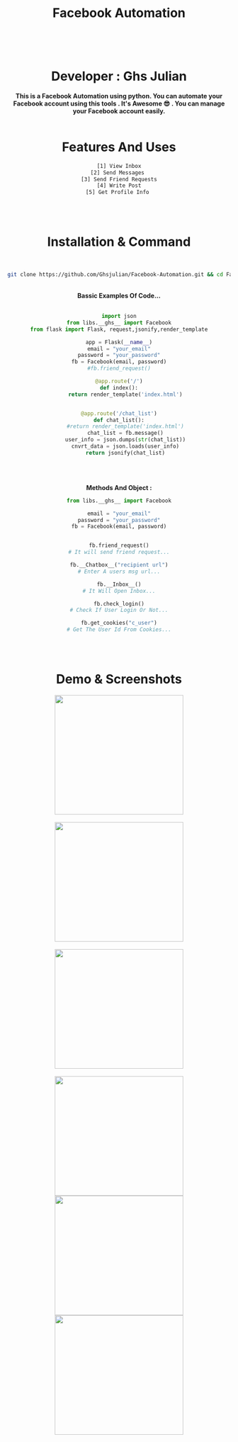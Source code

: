 <center>
<h1> Facebook Automation</h1><br><br><br>
<h1>Developer : Ghs Julian</h1>

<strong>
  This is a Facebook Automation using python. You can automate your Facebook
  account using this tools . It's Awesome 😎 . You can manage your Facebook
  account easily.
</strong>
<br><br>
<h1> Features And Uses</h1>


```html
[1] View Inbox
[2] Send Messages 
[3] Send Friend Requests
[4] Write Post
[5] Get Profile Info 
```

<br><br>
<h1> Installation & Command</h1>
<br>

```bash
git clone https://github.com/Ghsjulian/Facebook-Automation.git && cd Facebook && pip install -r requirements.txt && python app.py
```

<br>
<strong> Bassic Examples Of Code...</strong><br><br>

```python
import json
from libs.__ghs__ import Facebook
from flask import Flask, request,jsonify,render_template

app = Flask(__name__)
email = "your_email"
password = "your_password"
fb = Facebook(email, password)
#fb.friend_request()

@app.route('/')
def index():
    return render_template('index.html')


@app.route('/chat_list')
def chat_list():
    #return render_template('index.html')
    chat_list = fb.message()
    user_info = json.dumps(str(chat_list))
    cnvrt_data = json.loads(user_info)
    return jsonify(chat_list)


```

<br><br>

<strong> Methods And Object : </strong>

```python
from libs.__ghs__ import Facebook

email = "your_email"
password = "your_password"
fb = Facebook(email, password)


fb.friend_request()
# It will send friend request...

fb.__Chatbox__("recipient url")
# Enter A users msg url...

fb.__Inbox__()
# It Will Open Inbox...

fb.check_login()
# Check If User Login Or Not...

fb.get_cookies("c_user")
# Get The User Id From Cookies...

````




<br><br>
<h1>Demo & Screenshots</h1>

<img src="ss/S1.png" width="290" height="270"><br><br>
<img src="ss/S2.png" width="290" height="270"><br><br>
<img src="ss/S3.png" width="290" height="270"><br><br>
<img src="ss/S4.png" width="290" height="270">
<img src="ss/S5.png" width="290" height="270">
<img src="ss/S6.png" width="290" height="270">
</center>
